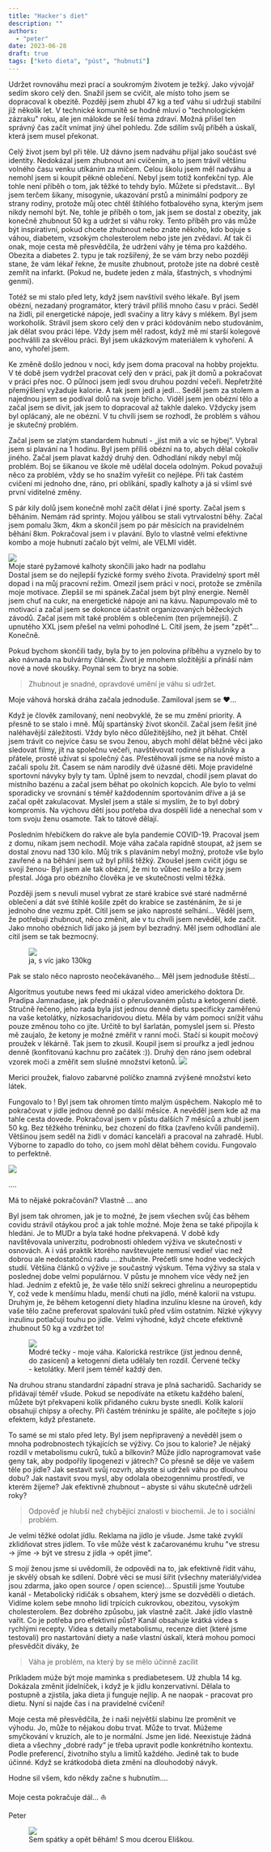 ```yaml
---
title: "Hacker's diet"
description: ""
authors:
  - "peter"
date: 2023-06-28
draft: true
tags: ["keto dieta", "púst", "hubnutí"]
---
```

Udržet rovnováhu mezi prací a soukromým životem je težký. Jako vývojář sedím skoro celý den. Snažil jsem se cvičit, ale místo toho jsem se dopracoval k obezitě. Později jsem zhubl 47 kg a teď váhu si udržuji stabilní již několik let. V technické komunitě se hodně mluví o "technologickém zázraku" roku, ale jen málokde se řeší téma zdraví. Možná přišel ten správný čas začít vnímat jiný úhel pohledu. Zde sdílím svůj příběh a úskalí, která jsem musel překonat.

Celý život jsem byl při těle. Už dávno jsem nadváhu přijal jako součást své identity. Nedokázal jsem zhubnout ani cvičením, a to jsem trávil většinu volného času venku utíkáním za míčem. Celou školu jsem měl nadváhu a nemohl jsem si koupit pěkné oblečení. Nebyl jsem totiž konfekční typ. Ale tohle není příběh o tom, jak těžké to tehdy bylo. Můžete si představit... Byl jsem terčem šikany, misogynie, ukazování prstů a minimální podpory ze strany rodiny, protože můj otec chtěl štíhlého fotbalového syna, kterým jsem nikdy nemohl být. Ne, tohle je příběh o tom, jak jsem se dostal z obezity, jak konečně zhubnout 50 kg a udržet si váhu roky. Tento příběh pro vás může být inspirativní, pokud chcete zhubnout nebo znáte někoho, kdo bojuje s váhou, diabetem, vzsokým cholesterolem nebo jste jen zvědaví. Ať tak či onak, moje cesta mě přesvědčila, že udržení váhy je téma pro každého. Obezita a diabetes 2. typu je tak rozšířený, že se vám brzy nebo později stane, že vám lékař řekne, že musíte zhubnout, protože jste na dobré cestě zemřít na infarkt. (Pokud ne, budete jeden z mála, šťastných, s vhodnými genmi).

Totéž se mi stalo před lety, když jsem navštívil svého lékaře. Byl jsem obézní, nezadaný programátor, který trávil příliš mnoho času v práci. Seděl na židli, pil energetické nápoje, jedl svačiny a litry kávy s mlékem. Byl jsem workoholik. Strávil jsem skoro celý den v práci kódováním nebo studováním, jak dělat svou práci lépe. Vždy jsem měl radost, když mě mí starší kolegové pochválili za skvělou práci. Byl jsem ukázkovým materiálem k vyhoření. A ano, vyhořel jsem.

Ke změně došlo jednou v noci, kdy jsem doma pracoval na hobby projektu. V té době jsem vydržel pracovat celý den v práci, pak jít domů a pokračovat v práci přes noc. O půlnoci jsem jedl svou druhou pozdní večeři. Nepřetržité přemýšlení vyžaduje kalorie. A tak jsem jedl a jedl... Seděl jsem za stolem a najednou jsem se podíval dolů na svoje břicho. Viděl jsem jen obézní tělo a začal jsem se divit, jak jsem to dopracoval až takhle daleko. Vždycky jsem byl oplácaný, ale ne obézní. V tu chvíli jsem se rozhodl, že problém s váhou je skutečný problém.

Začal jsem se zlatým standardem hubnutí - „jíst míň a víc se hýbej“. Vybral jsem si plavání na 1 hodinu. Byl jsem příliš obézní na to, abych dělal cokoliv jiného. Začal jsem plavat každý druhý den. Odhodlání nikdy nebyl můj problém. Boj se šikanou ve škole mě udělal docela odolným. Pokud považuji něco za problém, vždy se ho snažím vyřešit co nejlépe. Při tak častém cvičení mi jednoho dne, ráno, pri oblíkání, spadly kalhoty a já si všiml své první viditelné změny.

S pár kily dolů jsem konečně mohl začít dělat i jiné sporty. Začal jsem s běháním. Nemám rád sprinty. Mojou yálibou se stali vytrvalostní běhy. Začal jsem pomalu 3km, 4km a skončil jsem po pár měsících na pravidelném běhání 8km. Pokračoval jsem i v plavání. Bylo to vlastně velmi efektivne kombo a moje hubnutí začalo být velmi, ale VELMI vidět.
</figure>
  <img src="hubnutipohybem.jpg" >
  <figcaption>
    Moje staré pyžamové kalhoty skončili jako hadr na podlahu
  </figcaption>
</figure>
Dostal jsem se do nejlepší fyzické formy svého života. Pravidelný sport měl dopad i na můj pracovní režim. Omezil jsem práci v noci, protože se změnila moje motivace. Zlepšil se mi spánek.Začal jsem být plný energie. Neměl jsem chuť na cukr, na energetické nápoje ani na kávu. Napumpovalo mě to motivací a začal jsem se dokonce účastnit organizovaných běžeckých závodů. Začal jsem mít také problém s oblečením (ten príjemnejší). Z upnutého XXL jsem přešel na velmi pohodlné L. Cítil jsem, že jsem "zpět"... Konečně.

Pokud bychom skončili tady, byla by to jen polovina příběhu a vyznelo by to ako návnada na bulvárny článek. Život je mnohem složitější a přináší nám nové a nové skoušky. Poynal sem to bryz na sobie. 

> Zhubnout je snadné, opravdové umění je váhu si udržet.

Moje váhová horská dráha začala jednoduše. Zamiloval jsem se ❤...

Když je člověk zamilovaný, není neobvyklé, že se mu změní priority. A přesně to se stalo i mně. Můj spartánský život skončil. Začal jsem řešit jiné naléhavější záležitosti. Vždy bylo něco důležitějšího, než jít běhat. Chtěl jsem trávit co nejvíce času se svou ženou, abych mohl dělat běžné věci jako sledovat filmy, jít na společnu večeři, navštěvovat rodinné příslušníky a přátele, prostě užívat si společný čas. Přestěhovali jsme se na nové místo a začali spolu žít. Časem se nám narodily dvě úžasné děti. Moje pravidelné sportovní návyky byly ty tam. Úplně jsem to nevzdal,  chodil jsem plavat do místního bazénu a začal jsem běhat po okolních kopcích. Ale bylo to velmi sporadicky ve srovnání s téměř každodenním sportováním dříve a já se začal opět zakulacovat. Myslel jsem a stále si myslím, že to byl dobrý kompromis. Na výchovu dětí jsou potřeba dva dospělí lidé a nenechal som v tom svoju ženu osamote. Tak to tátové dělají.

Posledním hřebíčkem do rakve ale byla pandemie COVID-19. Pracoval jsem z domu, nikam jsem nechodil. Moje váha začala rapidně stoupat, až jsem se dostal znovu nad 130 kilo. Můj trik s plaváním nebyl možný, protože vše bylo zavřené a na běhání jsem už byl příliš těžký. Zkoušel jsem cvičit jógu se svojí ženou- Byl jsem ale tak obézní, že mi to vůbec nešlo a brzy jsem přestal. Jóga pro obézního člověka je ve skutečnosti velmi těžká.

Později jsem s nevuli musel vybrat ze staré krabice své staré nadměrné oblečení a dát své štíhlé košile zpět do krabice se zasténáním, že si je jednoho dne vezmu zpět. Cítil jsem se jako naprosté selhání... Věděl jsem, že potřebuji zhubnout, něco změnit, ale v tu chvíli jsem nevěděl, kde začít. Jako mnoho obézních lidí jako já jsem byl bezradný. Měl jsem odhodlání ale cítil jsem se tak bezmocný.
<figure>
  <img src="me_obese.jpg" > 
  <figcaption>
    ja, s víc jako 130kg
  </figcaption>
</figure>

Pak se stalo něco naprosto neočekávaného... Měl jsem jednoduše štěstí...

Algoritmus youtube news feed mi ukázal video amerického doktora Dr. Pradipa Jamnadase, jak přednáší o přerušovaném půstu a ketogenní dietě. Stručně řečeno, jeho rada byla jíst jednou denně dietu specificky zaměřenú na vaše ketolátky, nízkosacharidovou dietu. Měla by vám pomoci snížit váhu pouze změnou toho co jíte. Určitě to byl šarlatán, pomyslel jsem si. Přesto mě zaujalo, že ketony je možné změřit v ranní moči. Stačí si koupit močový proužek v lékárně. Tak jsem to zkusil. Koupil jsem si prouřkz a jedl jednou denně (konfitovanú kachnu pro začátek :)). Druhý den ráno jsem odebral vzorek moči a změřit sem slušné množství ketonů.
</igure>
  <img src="mereni.jpg" >
  <figcaption>
    Merici proužek, fialovo zabarvné políčko znamná zvýšené množství keto látek.
  </figcaption>
</figure>

Fungovalo to ! Byl jsem tak ohromen tímto malým úspěchem. Nakoplo mě to pokračovat v jídle jednou denně po další měsíce. A nevěděl jsem kde až ma tahle cesta dovede. Pokračoval jsem v půstu dalších 7 měsíců a zhubl jsem 50 kg. Bez těžkého tréninku, bez chození do fitka (zavřeno kvůli pandemii). Většinou jsem seděl na židli v domácí kanceláři a pracoval na zahradě. Hubl. Výborne to zapadlo do toho, co jsem mohl dělat během covidu. Fungovalo to perfektně.

<img src="vazeni.jpg" >

....

Má to nějaké pokračování? Vlastně ... ano

Byl jsem tak ohromen, jak je to možné, že jsem všechen svůj čas během covidu strávil otáykou proč a jak tohle možné. Moje žena se také připojila k hledáni. Je to MUDr a byla také hodne překvapená. V době kdy navštěvovala univerzitu, podrobnosti ohledem výživa ve skutečnosti v osnovách. A i váš praktik ktorého navštevujete nemusí vedieř viac než dobrou ale nedostatočnú radu ... zhubnite.  Prečetli sme hodne vedeckých studií. Většina článků o výžive je součastný výskum. Téma výživy sa stala v poslednej dobe velmi populárnou. V půstu je mnohem více vědy než jen hlad. Jedním z efektů je, že vaše tělo sníží sekreci ghrelinu a neuropeptidu Y, což vede k menšímu hladu, menší chuti na jídlo, méně kalorií na vstupu. Druhým je, že během ketogenní diety hladina inzulínu klesne na úroveň, kdy vaše tělo začne preferovat spalování tuků před vším ostatním. Nízké výkyvy inzulinu potlačují touhu po jídle. Velmi výhodné, když chcete efektivně zhubnout 50 kg a vzdržet to!

<figure>
  <img src="mereni_tabulka.png">
  <figcaption>
    Modré tečky - moje váha. Kalorická restrikce (jíst jednou denně, do zasicení) a ketogenní dieta udělaly ten rozdil. Červené tečky - ketolátky. Meril jsem téměř každý den.
  </figcaption>
</figure>

Na druhou stranu standardní západní strava je plná sacharidů. Sacharidy se přidávají téměř všude. Pokud se nepodíváte na etiketu každého balení, můžete být překvapeni kolik přidaného cukru byste snedli. Kolik kalorií obsahují chipsy a ořechy. Při častém tréninku je spálíte, ale počítejte s jojo efektem, když přestanete.

To samé se mi stalo před lety. Byl jsem nepřipravený a nevěděl jsem o mnoha podrobnostech týkajících se výživy. Co jsou to kalorie? Je nějaký rozdíl v metabolismu cukrů, tuků a bílkovin? Může jídlo naprogramovat vaše geny tak, aby podpořily lipogenezi v játrech? Co přesně se děje ve vašem těle po jídle? Jak sestavit svůj rozvrh, abyste si udrželi váhu po dlouhou dobu? Jak nastavit svou mysl, aby odolala obezogennímu prostředí, ve kterém žijeme? Jak efektivně zhubnout – abyste si váhu skutečně udrželi roky? 

> Odpověď je hlubší než chybějící znalosti v biochemii. Je to i sociální problém. 

Je velmi těžké odolat jídlu. Reklama na jídlo je všude. Jsme také zvyklí zklidňovat stres jídlem. To vše může vést k začarovanému kruhu "ve stresu -> jíme -> být ve stresu z jídla -> opět jíme".

S mojí ženou jsme si uvědomili, že odpovědi na to, jak efektivně řídit váhu, je skvělý obsah ke sdílení. Dobré věci se musí šířit (všechny materiály/videa jsou zdarma, jako open source / open science)... Spustili jsme Youtube kanál - Metabolický ridičák s obsahem, který jsme se dozvěděli o dietách. Vidíme kolem sebe mnoho lidí trpících cukrovkou, obezitou, vysokým cholesterolem. Bez dobrého způsobu, jak vlastně začít. Jaké jídlo vlastně vařit. Co je potřeba pro efektivní půst? Kanál obsahuje krátká videa s rychlými recepty. Videa s detaily  metabolismu, recenze diet (které jsme testovali) pro nastartování diety a naše vlastní úskalí, která mohou pomoci přesvědčit diváky, že 

> Váha je problém, na který by se mělo účinně zacílit

Príkladem múže být moje maminka s prediabetesem. Už zhubla 14 kg. Dokázala změnit jídelníček, i když je k jídlu konzervativní. Dělala to postupně a zjistila, jaka dieta ji funguje nejlíp. A ne naopak - pracovat pro dietu. Nyní si najde čas i na pravidelné cvičení!

Moje cesta mě přesvědčila, že i naši největší slabinu lze proměnit ve výhodu. Jo, může to nějakou dobu trvat. Může to trvat. Múžeme smyčkování v kruzích, ale to je normální. Jsme jen lidé. Neexistuje žádná dieta a všechny „dobré rady“ je třeba upravit podle konkrétního kontextu. Podle preferencí, životního stylu a limitů každého. Jedině tak to bude účinné. Když se krátkodobá dieta změní na dlouhodobý návyk.

Hodne sil všem, kdo někdy začne s hubnutím....

Moje cesta pokračuje dál... ⛵

Peter

<figure>
  <img src="bezim.jpg">
  <figcaption>
   Sem spátky a opět běhám! S mou dcerou Eliškou.
  </figcaption>
</figure>